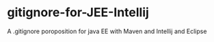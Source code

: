 # gitignore-for-JEE-Intellij

A .gitignore poroposition for java EE with Maven and Intellij and Eclipse

